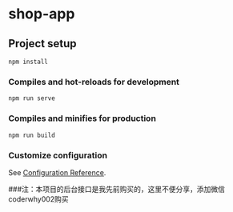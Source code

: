 # shop-app

## Project setup
```
npm install
```

### Compiles and hot-reloads for development
```
npm run serve
```

### Compiles and minifies for production
```
npm run build
```

### Customize configuration
See [Configuration Reference](https://cli.vuejs.org/config/).

###注：本项目的后台接口是我先前购买的，这里不便分享，添加微信coderwhy002购买

